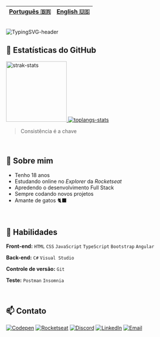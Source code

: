 | [Português 🇧🇷](https://github.com/apaolaoliveira/apaolaoliveira/blob/main/ReadMe-ptbr.md) | [English 🇺🇸](https://github.com/apaolaoliveira/apaolaoliveira/blob/main/README.md) |
|---|---|

<br>

<!-- Feito em https://readme-typing-svg.demolab.com/demo/ -->
<img alt="TypingSVG-header" title="Welcome Message" src="https://readme-typing-svg.demolab.com?font=Silkscreen&duration=3000&pause=1500&color=F3BD39&width=435&lines=Oie%2C+eu+sou+Paola+Oliveira;Seja+Bem-vindo+ao+meu+GitHub+:%29;" />

## 💫 Estatísticas do GitHub

<!-- Consegui esses cards em "https://github.com/anuraghazra/github-readme-stats" --> 
<a href="#">
    <img alt="strak-stats" height="165" src="https://github-readme-streak-stats.herokuapp.com/?user=apaolaoliveira&theme=omni&hide_border=true&theme=dracula" /> 
    <img alt="toplangs-stats"  src="https://github-readme-stats.vercel.app/api/top-langs/?username=apaolaoliveira&layout=compact&hide_border=true&theme=dracula" />    
</a>
    
> Consistência é a chave

<br>

## 🍄 Sobre mim
    
- Tenho 18 anos                                                                         
- Estudando online no <em>Explorer</em> da <em>Rocketseat</em>  
- Apredendo o desenvolvimento Full Stack                                                      
- Sempre codando novos projetos
- Amante de gatos 🐈‍⬛

<br>

## 🚀 Habilidades
    
**Front-end:** `HTML` `CSS` `JavaScript` `TypeScript` `Bootstrap` `Angular`   

**Back-end:** `C#` `Visual Studio`  

**Controle de versão:** `Git`   

**Teste:** `Postman` `Insomnia`   

<br>

## 📫 Contato
 
<!-- Imagens de "https://dev.to/envoy_/150-badges-for-github-pnk" -->
[![Codepen](https://img.shields.io/badge/Codepen-000000?style=for-the-badge&logo=codepen&logoColor=white "Codepen")](https://codepen.io/apaolaoliveira)
[![Rocketseat](https://img.shields.io/badge/Codepen-000000?style=for-the-badge&logo=codepen&logoColor=white "Rocketseat")](https://codepen.io/apaolaoliveira)
[![Discord](https://img.shields.io/badge/@apaolaoliveira-7289DA?style=for-the-badge&logo=discord&logoColor=white "Discord")](#)
[![LinkedIn](https://img.shields.io/badge/LinkedIn-0077B5?style=for-the-badge&logo=linkedin&logoColor=white "LinkedIn")](https://www.linkedin.com/in/apaolaoliveira/)
[![Email](https://img.shields.io/badge/Gmail-D14836?style=for-the-badge&logo=gmail&logoColor=white "Email")](mailto:paolaoliveira.dev@gmail.com)
